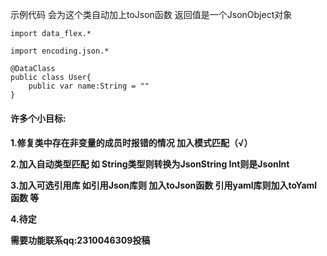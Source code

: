 示例代码 会为这个类自动加上toJson函数 返回值是一个JsonObject对象

```
import data_flex.*

import encoding.json.*

@DataClass
public class User{
    public var name:String = "" 
}
```

<h4>许多个小目标:<h4>

1.修复类中存在非变量的成员时报错的情况 加入模式匹配（√）

2.加入自动类型匹配 如 String类型则转换为JsonString Int则是JsonInt

3.加入可选引用库 如引用Json库则 加入toJson函数 引用yaml库则加入toYaml函数 等

4.待定

需要功能联系qq:2310046309投稿
